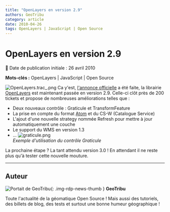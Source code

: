 ```yaml
---
title: "OpenLayers en version 2.9"
authors: GeoTribu
category: article
date: 2010-04-26
tags: OpenLayers | JavaScript | Open Source
---
```


# OpenLayers en version 2.9


:calendar: Date de publication initiale : 26 avril 2010

**Mots-clés :** OpenLayers | JavaScript | Open Source


![OpenLayers.trac_.png](http://geotribu.net//sites/default/files/Tuto/img/Blog/OpenLayers/OpenLayers.trac_.png) Ca y'est, [l'annonce officielle](http://lists.osgeo.org/pipermail/announce/2010-April/000150.html) a été faite, la librairie [OpenLayers](http://openlayers.org/) est maintenant passée en version 2.9. Celle-ci clôt près de 200 tickets et propose de nombreuses améliorations telles que :

* Deux nouveaux contrôle : Graticule et TransformFeature
* La prise en compte du format [Atom](http://fr.wikipedia.org/wiki/Atom) et du CS-W (Catalogue Service)
* L'ajout d'une nouvelle strategy nommée Refresh pour mettre à jour automatiquement une couche
* Le support du WMS en version 1.3
* ...
![graticule.png](/sites/default/files/Tuto/img/Blog/OpenLayers/graticule.png)  
*Exemple d'utilisation du contrôle Graticule*

La prochaine étape ? La tant attendu version 3.0 ! En attendant il ne reste plus qu'à tester cette nouvelle mouture.



----

## Auteur

![Portait de GeoTribu](https://cdn.geotribu.fr/images/internal/charte/geotribu\_logo\_64x64.png){: .img-rdp-news-thumb }
**GeoTribu**

Toute l'actualité de la géomatique Open Source ! Mais aussi des tutoriels, des billets de blog, des tests et surtout une bonne humeur géographique !
